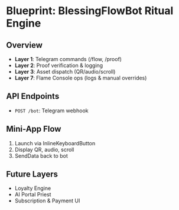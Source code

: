 # Blueprint: BlessingFlowBot Ritual Engine

## Overview
- **Layer 1**: Telegram commands (/flow, /proof)
- **Layer 2**: Proof verification & logging
- **Layer 3**: Asset dispatch (QR/audio/scroll)
- **Layer 7**: Flame Console ops (logs & manual overrides)

## API Endpoints
- `POST /bot`: Telegram webhook

## Mini-App Flow
1. Launch via InlineKeyboardButton
2. Display QR, audio, scroll
3. SendData back to bot

## Future Layers
- Loyalty Engine
- AI Portal Priest
- Subscription & Payment UI
